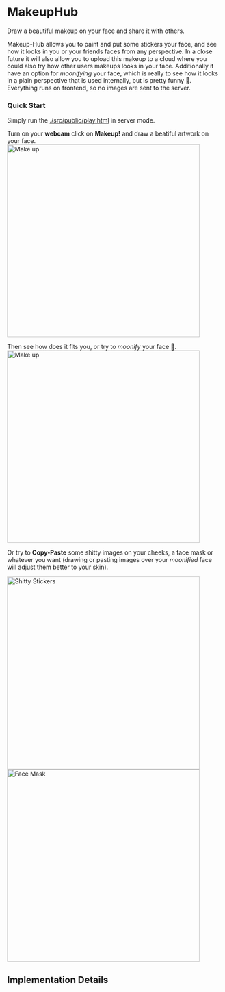 # MakeupHub

Draw a beautiful makeup on your face and share it with others.

Makeup-Hub allows you to paint and put some stickers your face, and see how it looks in you or your friends faces from any perspective. In a close future it will also allow you to upload this makeup to a cloud where you could also try how other users makeups looks in your face. Additionally it have an option for <i>moonifying</i> your face, which is really to see how it looks in a plain perspective that is used internally, but is pretty funny :full_moon_with_face:. Everything runs on frontend, so no images are sent to the server.

### Quick Start

Simply run the <a href="./src/public/play.html" target="_blank">./src/public/play.html</a> in server mode.

Turn on your **webcam** click on **Makeup!** and draw a beatiful artwork on your face.  
<img alt="Make up" title="Make up" src="./documentation/exampleImages/Drawing.gif" width=450>

Then see how does it fits you, or try to <i>moonify</i> your face :full_moon_with_face:.  
<img alt="Make up" title="Make up" src="./documentation/exampleImages/Moonifying.gif" width=450>

Or try to **Copy-Paste** some shitty images on your cheeks, a face mask or whatever you want (drawing or pasting images over your <i>moonified</i> face will adjust them better to your skin).  

<img alt="Shitty Stickers" title="Shitty Stickers" src="./documentation/exampleImages/ShittyStickers.gif" width=450 align=left>
<img alt="Face Mask" title="Face Mask" src="./documentation/exampleImages/FaceMask.gif" width=450>


## Implementation Details

